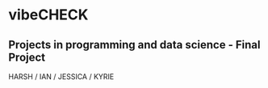 # vibeCHECK

## Projects in programming and data science - Final Project

HARSH / IAN / JESSICA / KYRIE
